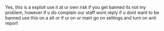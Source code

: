 Yes, this is a exploit use it at ur own risk
if you get banned its not my problem, however if u do complain our staff wont reply if u dont want to be banned use this on a alt or if ur on ur main go on settings and turn on anti report
